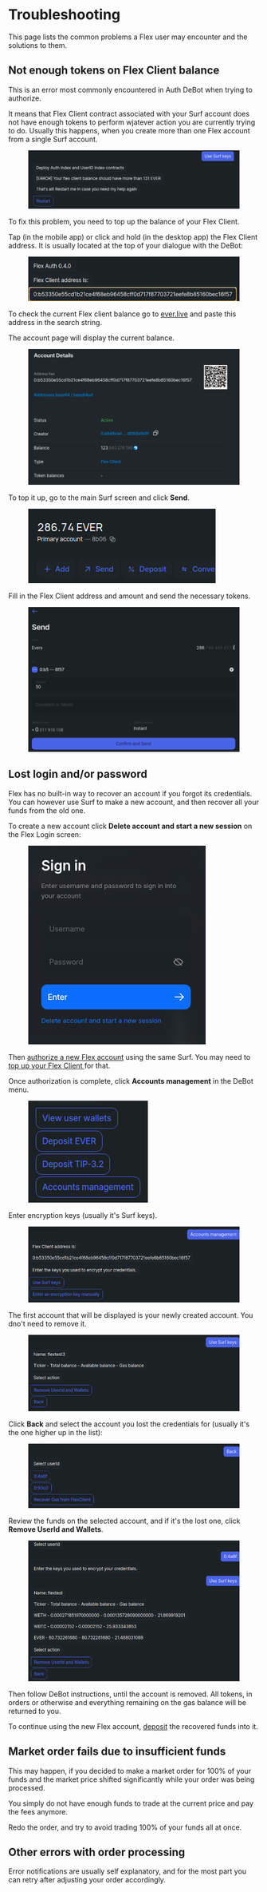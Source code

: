 # Troubleshooting

This page lists the common problems a Flex user may encounter and the solutions to them.

## Not enough tokens on Flex Client balance

This is an error most commonly encountered in Auth DeBot when trying to authorize.

It means that Flex Client contract associated with your Surf account does not have enough tokens to perform wjatever action you are currently trying to do. Usually this happens, when you create more than one Flex account from a single Surf account.

<figure><img src="../.gitbook/assets/0026.png" alt=""><figcaption></figcaption></figure>

To fix this problem, you need to top up the balance of your Flex Client.

Tap (in the mobile app) or click and hold (in the desktop app) the Flex Client address. It is usually located at the top of your dialogue with the DeBot:

<figure><img src="../.gitbook/assets/0027.png" alt=""><figcaption></figcaption></figure>

To check the current Flex client balance go to [ever.live](https://ever.live/) and paste this address in the search string.

The account page will display the current balance.

<figure><img src="../.gitbook/assets/0028.png" alt=""><figcaption></figcaption></figure>

To top it up, go to the main Surf screen and click **Send**.

<figure><img src="../.gitbook/assets/0029.png" alt=""><figcaption></figcaption></figure>

Fill in the Flex Client address and amount and send the necessary tokens.

<figure><img src="../.gitbook/assets/0030.png" alt=""><figcaption></figcaption></figure>

## Lost login and/or password

Flex has no built-in way to recover an account if you forgot its credentials. You can however use Surf to make a new account, and then recover all your funds from the old one.

To create a new account click **Delete account and start a new session** on the Flex Login screen:

<figure><img src="../.gitbook/assets/0031.png" alt=""><figcaption></figcaption></figure>

Then [authorize a new Flex account](connect-your-wallet.md) using the same Surf. You may need to [top up your Flex Client ](troubleshooting.md#not-enough-tokens-on-flex-client-balance)for that.

Once authorization is complete, click **Accounts management** in the DeBot menu.

<figure><img src="../.gitbook/assets/0009.png" alt=""><figcaption></figcaption></figure>

Enter encryption keys (usually it's Surf keys).

<figure><img src="../.gitbook/assets/0034.png" alt=""><figcaption></figcaption></figure>

The first account that will be displayed is your newly created account. You dno't need to remove it.

<figure><img src="../.gitbook/assets/0035.png" alt=""><figcaption></figcaption></figure>

Click **Back** and select the account you lost the credentials for (usually it's the one higher up in the list):

<figure><img src="../.gitbook/assets/0036.png" alt=""><figcaption></figcaption></figure>

Review the funds on the selected account, and if it's the lost one, click **Remove UserId and Wallets**.

<figure><img src="../.gitbook/assets/0038.png" alt=""><figcaption></figcaption></figure>

Then follow DeBot instructions, until the account is removed. All tokens, in orders or otherwise and everything remaining on the gas balance will be returned to you.

To continue using the new Flex account, [deposit](how-to-trade-on-flex.md#how-to-deposit) the recovered funds into it.

## Market order fails due to insufficient funds

This may happen, if you decided to make a market order for 100% of your funds and the market price shifted significantly while your order was being processed.

You simply do not have enough funds to trade at the current price and pay the fees anymore.

Redo the order, and try to avoid trading 100% of your funds all at once.

## Other errors with order processing

Error notifications are usually self explanatory, and for the most part you can retry after adjusting your order accordingly.
